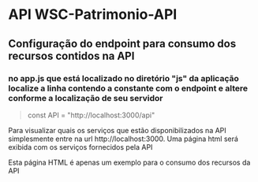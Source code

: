 # API WSC-Patrimonio-API 

## Configuração do endpoint para consumo dos recursos contidos na API

### no app.js que está localizado no diretório "js" da aplicação localize a linha contendo a constante com o endpoint e altere conforme a localização de seu servidor

> const API = "http://localhost:3000/api"

Para visualizar quais os serviços que estão disponibilizados na API simplesmente entre na url http://localhost:3000. Uma página html será exibida com os serviços fornecidos pela API

Esta página HTML é apenas um exemplo para o consumo dos recursos da API 